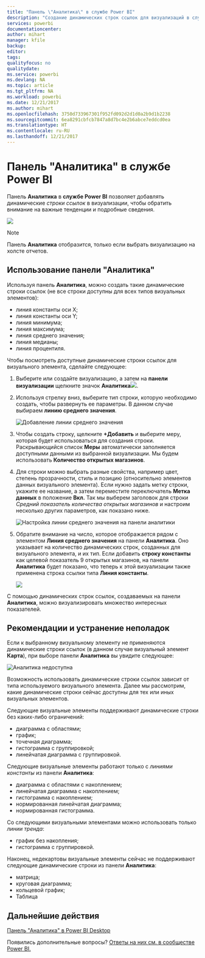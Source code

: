 ```yaml
---
title: "Панель \"Аналитика\" в службе Power BI"
description: "Создание динамических строк ссылок для визуализаций в службе Power BI"
services: powerbi
documentationcenter: 
author: mihart
manager: kfile
backup: 
editor: 
tags: 
qualityfocus: no
qualitydate: 
ms.service: powerbi
ms.devlang: NA
ms.topic: article
ms.tgt_pltfrm: NA
ms.workload: powerbi
ms.date: 12/21/2017
ms.author: mihart
ms.openlocfilehash: 3750d733967301f952fd092d2d1d0a2b9d1b2238
ms.sourcegitcommit: 6ea8291cbfcb7847a8d7bc4e2b6abce7eddcd0ea
ms.translationtype: HT
ms.contentlocale: ru-RU
ms.lasthandoff: 12/21/2017
---
```

# <a name="analytics-pane-in-power-bi-service"></a>Панель "Аналитика" в службе Power BI
Панель **Аналитика** в **службе Power BI** позволяет добавлять динамические *строки ссылок* в визуализации, чтобы обратить внимание на важные тенденции и подробные сведения.

![](media/service-analytics-pane/power-bi-analytics-pane.png)

> [!NOTE]
> Панель **Аналитика** отобразится, только если выбрать визуализацию на холсте отчетов.
> 
> 

## <a name="using-the-analytics-pane"></a>Использование панели "Аналитика"
Используя панель **Аналитика**, можно создать такие динамические строки ссылок (не все строки доступны для всех типов визуальных элементов):

* линия константы оси X;
* линия константы оси Y;
* линия минимума;
* линия максимума;
* линия среднего значения;
* линия медианы;
* линия процентиля.


Чтобы посмотреть доступные динамические строки ссылок для визуального элемента, сделайте следующее:

1. Выберите или создайте визуализацию, а затем на **панели визуализации** щелкните значок **Аналитика**![](media/service-analytics-pane/power-bi-analytics-icon.png).

2. Используя стрелку вниз, выберите тип строки, которую необходимо создать, чтобы развернуть ее параметры. В данном случае выбираем **линию среднего значения**.
   
   ![Добавление линии среднего значения](media/service-analytics-pane/power-bi-add.png)

3. Чтобы создать строку, щелкните **+Добавить** и выберите меру, которая будет использоваться для создания строки.  Раскрывающийся список **Меры** автоматически заполняется доступными данными из выбранной визуализации. Мы будем использовать **Количество открытых магазинов**.

5. Для строки можно выбрать разные свойства, например цвет, степень прозрачности, стиль и позицию (относительно элементов данных визуального элемента). Если нужно задать метку строки, укажите ее название, а затем переместите переключатель **Метка данных** в положение **Вкл.**  Так мы выберем заголовок для строки *Средний показатель количества открытых магазинов* и настроим несколько других параметров, как показано ниже.
   
   ![Настройка линии среднего значения на панели аналитики](media/service-analytics-pane/power-bi-average-line2.png)

1. Обратите внимание на число, которое отображается рядом с элементом **Линия среднего значения** на панели **Аналитика**. Оно указывает на количество динамических строк, созданных для визуального элемента, и их тип. Если добавить **строку константы** как целевой показатель 9 открытых магазинов, на панели **Аналитика** будет показано, что теперь к этой визуализации также применена строка ссылки типа **Линия константы**.
   
   ![](media/service-analytics-pane/power-bi-reference-lines.png)
   

С помощью динамических строк ссылок, создаваемых на панели **Аналитика**, можно визуализировать множество интересных показателей.

## <a name="considerations-and-troubleshooting"></a>Рекомендации и устранение неполадок

Если к выбранному визуальному элементу не применяются динамические строки ссылок (в данном случае визуальный элемент **Карта**), при выборе панели **Аналитика** вы увидите следующее:
   
![Аналитика недоступна](media/service-analytics-pane/power-bi-no-lines.png)

Возможность использовать динамические строки ссылок зависит от типа используемого визуального элемента. Далее мы рассмотрим, какие динамические строки сейчас доступны для тех или иных визуальных элементов.

Следующие визуальные элементы поддерживают динамические строки без каких-либо ограничений:

* диаграмма с областями;
* график;
* точечная диаграмма;
* гистограмма с группировкой;
* линейчатая диаграмма с группировкой.

Следующие визуальные элементы работают только с *линиями константы* из панели **Аналитика**:

* диаграмма с областями с накоплением;
* линейчатая диаграмма с накоплением;
* гистограмма с накоплением;
* нормированная линейчатая диаграмма;
* нормированная гистограмма.

Со следующими визуальными элементами можно использовать только *линии тренда*:

* график без накопления;
* гистограмма с группировкой.

Наконец, недекартовы визуальные элементы сейчас не поддерживают следующие динамические строки из панели **Аналитика**:

* матрица;
* круговая диаграмма;
* кольцевой график;
* Таблица

## <a name="next-steps"></a>Дальнейшие действия
[Панель "Аналитика" в Power BI Desktop](desktop-analytics-pane.md)

Появились дополнительные вопросы? [Ответы на них см. в сообществе Power BI.](http://community.powerbi.com/)

